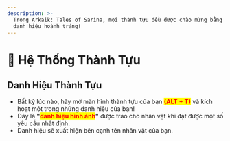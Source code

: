 ```yaml
---
description: >-
  Trong Arkaik: Tales of Sarina, mọi thành tựu đều được chào mừng bằng một
  danh hiệu hoành tráng!
---
```


# 🥇 Hệ Thống Thành Tựu

## **Danh Hiệu Thành Tựu**

* Bất kỳ lúc nào, hãy mở màn hình thành tựu của bạn <mark style="color:red;">**(ALT + T)**</mark> và kích hoạt một trong những danh hiệu của bạn!
* Đây là **"**<mark style="color:red;">**danh hiệu hình ảnh**</mark>**"** được trao cho nhân vật khi đạt được một số yêu cầu nhất định.
* Danh hiệu sẽ xuất hiện bên cạnh tên nhân vật của bạn.

<figure><img src="../.gitbook/assets/cca.gif" alt=""><figcaption></figcaption></figure>